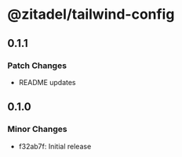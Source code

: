 # @zitadel/tailwind-config

## 0.1.1

### Patch Changes

- README updates

## 0.1.0

### Minor Changes

- f32ab7f: Initial release
